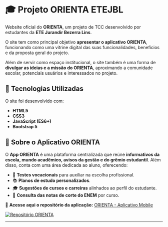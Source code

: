# 🎓 Projeto ORIENTA ETEJBL  

Website oficial do **ORIENTA**, um projeto de TCC desenvolvido por estudantes da **ETE Jurandir Bezerra Lins**.  

O site tem como principal objetivo **apresentar o aplicativo ORIENTA**, funcionando como uma vitrine digital das suas funcionalidades, benefícios e da proposta geral do projeto.  

Além de servir como espaço institucional, o site também é uma forma de **divulgar as ideias e a missão do ORIENTA**, aproximando a comunidade escolar, potenciais usuários e interessados no projeto.  

## 🧰 Tecnologias Utilizadas  

O site foi desenvolvido com:  

- **HTML5**  
- **CSS3**  
- **JavaScript (ES6+)**  
- **Bootstrap 5**  

## 🌟 Sobre o Aplicativo ORIENTA  

O **App ORIENTA** é uma plataforma centralizada que reúne **informativos da escola, mundo acadêmico, avisos da gestão e do grêmio estudantil**.  Além disso, conta com uma área dedicada ao aluno, oferecendo:  

- 🧭 **Testes vocacionais** para auxiliar na escolha profissional.  
- 📚 **Planos de estudo personalizados**.  
- 🎓 **Sugestões de cursos e carreiras** alinhados ao perfil do estudante.
- 📝 **Consulta das notas de corte do ENEM** por curso.  

📌 **Acesse aqui o repositório da aplicação:** [ORIENTA - Aplicativo Mobile](https://github.com/felipebarbosa24/App-ORIENTA-ETE-JBL)  

[![Repositório ORIENTA](https://img.shields.io/badge/GitHub-ORIENTA%20App-181717?style=for-the-badge&logo=github)](https://github.com/felipebarbosa24/App-ORIENTA-ETE-JBL)  

---
